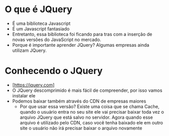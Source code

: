 # O que é JQuery

- É uma biblioteca Javascript
- É um Javascript fantasiado
- Entretanto, essa biblioteca foi ficando para tras com a inserção de novas versões do JavaScript no mercado.
- Porque é importante aprender JQuery? Algumas empresas ainda utilizam JQuery.

# Conhecendo o JQuery

- [https://jquery.com]
- O JQuery descomprimido é mais fácil de compreender, por isso vamos instalar ele
- Podemos baixar também através do CDN de empresas maiores
     - Por que usar essa versão? Existe uma coisa que se chama Cache, quando o usuário entra no seu site ele vai precisar baixar toda
     vez o arquivo JQuery que está salvo no servidor. Agora quando esse arquivo é utilizado pelo CDN, caso você tenha 
     baixado ele em outro site o usuário não irá precisar baixar o arquivo novamente